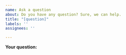 ```yaml
---
name: Ask a question
about: Do you have any question? Sure, we can help.
title: "[question]"
labels: ''
assignees: ''

---
```


<!-- Text in these blocks, or in [//]: # <text> will NOT be
visible in the issue. They are just comments to guide you through
the issue creation process. Please, do not type anything in them.
You can also remove them, if you want. -->

__Your question:__

[//]: # "Please, tell us your question."

<!--
You can ask us anything you want to know about FreeFlarum. 
However, remember to always stay polite, respectful, and patient.
 
Questions about the Flarum software should be directed to 
https://discuss.flarum.org instead. Thank you!
-->
